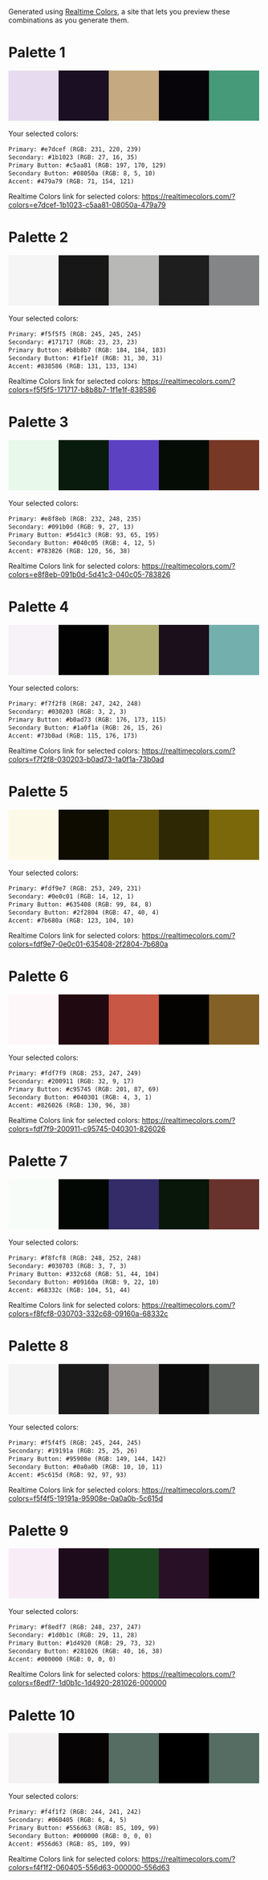 Generated using [Realtime Colors](../../../Pages/Omnivore/2023-05-16/Realtime%20Colors.md), a site that lets you preview these combinations as you generate them.

# Palette 1
![Palette](../../../Assets/Palettes/palette_1.png)

Your selected colors:

    Primary: #e7dcef (RGB: 231, 220, 239)
    Secondary: #1b1023 (RGB: 27, 16, 35)
    Primary Button: #c5aa81 (RGB: 197, 170, 129)
    Secondary Button: #08050a (RGB: 8, 5, 10)
    Accent: #479a79 (RGB: 71, 154, 121)

Realtime Colors link for selected colors: https://realtimecolors.com/?colors=e7dcef-1b1023-c5aa81-08050a-479a79

# Palette 2
![palette_2](../../../Assets/Palettes/palette_2.png)

Your selected colors:

    Primary: #f5f5f5 (RGB: 245, 245, 245)
    Secondary: #171717 (RGB: 23, 23, 23)
    Primary Button: #b8b8b7 (RGB: 184, 184, 183)
    Secondary Button: #1f1e1f (RGB: 31, 30, 31)
    Accent: #838586 (RGB: 131, 133, 134)

Realtime Colors link for selected colors: https://realtimecolors.com/?colors=f5f5f5-171717-b8b8b7-1f1e1f-838586


# Palette 3
![palette_3](../../../Assets/Palettes/palette_3.png)

Your selected colors:

    Primary: #e8f8eb (RGB: 232, 248, 235)
    Secondary: #091b0d (RGB: 9, 27, 13)
    Primary Button: #5d41c3 (RGB: 93, 65, 195)
    Secondary Button: #040c05 (RGB: 4, 12, 5)
    Accent: #783826 (RGB: 120, 56, 38)

Realtime Colors link for selected colors: https://realtimecolors.com/?colors=e8f8eb-091b0d-5d41c3-040c05-783826

# Palette 4
![palette_4](../../../Assets/Palettes/palette_4.png)

Your selected colors:

    Primary: #f7f2f8 (RGB: 247, 242, 248)
    Secondary: #030203 (RGB: 3, 2, 3)
    Primary Button: #b0ad73 (RGB: 176, 173, 115)
    Secondary Button: #1a0f1a (RGB: 26, 15, 26)
    Accent: #73b0ad (RGB: 115, 176, 173)

Realtime Colors link for selected colors: https://realtimecolors.com/?colors=f7f2f8-030203-b0ad73-1a0f1a-73b0ad

# Palette 5
![palette_5](../../../Assets/Palettes/palette_5.png)

Your selected colors:

    Primary: #fdf9e7 (RGB: 253, 249, 231)
    Secondary: #0e0c01 (RGB: 14, 12, 1)
    Primary Button: #635408 (RGB: 99, 84, 8)
    Secondary Button: #2f2804 (RGB: 47, 40, 4)
    Accent: #7b680a (RGB: 123, 104, 10)

Realtime Colors link for selected colors: https://realtimecolors.com/?colors=fdf9e7-0e0c01-635408-2f2804-7b680a

# Palette 6
![palette_6](../../../Assets/Palettes/palette_6.png)

Your selected colors:

    Primary: #fdf7f9 (RGB: 253, 247, 249)
    Secondary: #200911 (RGB: 32, 9, 17)
    Primary Button: #c95745 (RGB: 201, 87, 69)
    Secondary Button: #040301 (RGB: 4, 3, 1)
    Accent: #826026 (RGB: 130, 96, 38)

Realtime Colors link for selected colors: https://realtimecolors.com/?colors=fdf7f9-200911-c95745-040301-826026

# Palette 7
![palette_7](../../../Assets/Palettes/palette_7.png)

Your selected colors:

    Primary: #f8fcf8 (RGB: 248, 252, 248)
    Secondary: #030703 (RGB: 3, 7, 3)
    Primary Button: #332c68 (RGB: 51, 44, 104)
    Secondary Button: #09160a (RGB: 9, 22, 10)
    Accent: #68332c (RGB: 104, 51, 44)

Realtime Colors link for selected colors: https://realtimecolors.com/?colors=f8fcf8-030703-332c68-09160a-68332c

# Palette 8
![palette_8](../../../Assets/Palettes/palette_8.png)

Your selected colors:

    Primary: #f5f4f5 (RGB: 245, 244, 245)
    Secondary: #19191a (RGB: 25, 25, 26)
    Primary Button: #95908e (RGB: 149, 144, 142)
    Secondary Button: #0a0a0b (RGB: 10, 10, 11)
    Accent: #5c615d (RGB: 92, 97, 93)

Realtime Colors link for selected colors: https://realtimecolors.com/?colors=f5f4f5-19191a-95908e-0a0a0b-5c615d

# Palette 9
![palette_9](../../../Assets/Palettes/palette_9.png)

Your selected colors:

    Primary: #f8edf7 (RGB: 248, 237, 247)
    Secondary: #1d0b1c (RGB: 29, 11, 28)
    Primary Button: #1d4920 (RGB: 29, 73, 32)
    Secondary Button: #281026 (RGB: 40, 16, 38)
    Accent: #000000 (RGB: 0, 0, 0)

Realtime Colors link for selected colors: https://realtimecolors.com/?colors=f8edf7-1d0b1c-1d4920-281026-000000

# Palette 10
![palette_10](../../../Assets/Palettes/palette_10.png)

Your selected colors:

    Primary: #f4f1f2 (RGB: 244, 241, 242)
    Secondary: #060405 (RGB: 6, 4, 5)
    Primary Button: #556d63 (RGB: 85, 109, 99)
    Secondary Button: #000000 (RGB: 0, 0, 0)
    Accent: #556d63 (RGB: 85, 109, 99)

Realtime Colors link for selected colors: https://realtimecolors.com/?colors=f4f1f2-060405-556d63-000000-556d63